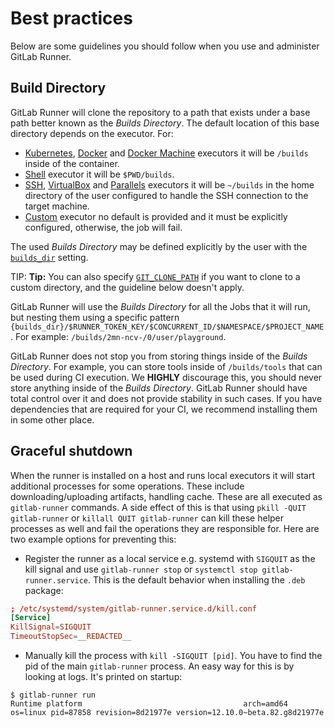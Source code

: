 # Best practices

Below are some guidelines you should follow when you use and administer
GitLab Runner.

## Build Directory

GitLab Runner will clone the repository to a path that exists under a
base path better known as the _Builds Directory_. The default location
of this base directory depends on the executor. For:

- [Kubernetes](../executors/kubernetes.md),
  [Docker](../executors/docker.md) and [Docker
  Machine](../executors/docker_machine.md) executors it will be
  `/builds` inside of the container.
- [Shell](../executors/shell.md) executor it will be `$PWD/builds`.
- [SSH](../executors/ssh.md), [VirtualBox](../executors/virtualbox.md)
  and [Parallels](../executors/parallels.md) executors it will be
  `~/builds` in the home directory of the user configured to handle the
  SSH connection to the target machine.
- [Custom](../executors/custom.md) executor no default is provided and
  it must be explicitly configured, otherwise, the job will fail.

The used _Builds Directory_ may be defined explicitly by the user with the
[`builds_dir`](../configuration/advanced-configuration.md#the-runners-section)
setting.

TIP: **Tip:**
You can also specify
[`GIT_CLONE_PATH`](https://docs.gitlab.com/ee/ci/yaml/README.html#custom-build-directories)
if you want to clone to a custom directory, and the guideline below
doesn't apply.

GitLab Runner will use the _Builds Directory_ for all the Jobs that it
will run, but nesting them using a specific pattern
`{builds_dir}/$RUNNER_TOKEN_KEY/$CONCURRENT_ID/$NAMESPACE/$PROJECT_NAME`.
For example: `/builds/2mn-ncv-/0/user/playground`.

GitLab Runner does not stop you from storing things inside of the
_Builds Directory_. For example, you can store tools inside of
`/builds/tools` that can be used during CI execution. We **HIGHLY**
discourage this, you should never store anything inside of the _Builds
Directory_. GitLab Runner should have total control over it and does not
provide stability in such cases. If you have dependencies that are
required for your CI, we recommend installing them in some other
place.

## Graceful shutdown

When the runner is installed on a host and runs local executors it will start additional processes for some operations.
These include downloading/uploading artifacts, handling cache.
These are all executed as `gitlab-runner` commands. A side effect of this is that using `pkill -QUIT gitlab-runner` or `killall QUIT gitlab-runner` can kill these helper processes as well and fail the operations they are responsible for.
Here are two example options for preventing this:

* Register the runner as a local service e.g. systemd with `SIGQUIT` as the kill signal and use `gitlab-runner stop` or `systemctl stop gitlab-runner.service`. This is the default behavior when installing the `.deb` package:

```conf
; /etc/systemd/system/gitlab-runner.service.d/kill.conf
[Service]
KillSignal=SIGQUIT
TimeoutStopSec=__REDACTED__
```

* Manually kill the process with `kill -SIGQUIT [pid]`. You have to find the pid of the main `gitlab-runner` process.
An easy way for this is by looking at logs. It's printed on startup:

```log
$ gitlab-runner run
Runtime platform                                    arch=amd64 os=linux pid=87858 revision=8d21977e version=12.10.0~beta.82.g8d21977e
```
